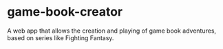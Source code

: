 # game-book-creator
A web app that allows the creation and playing of game book adventures, based on series like Fighting Fantasy.
